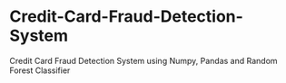 # Credit-Card-Fraud-Detection-System
Credit Card Fraud Detection System using Numpy, Pandas and Random Forest Classifier
